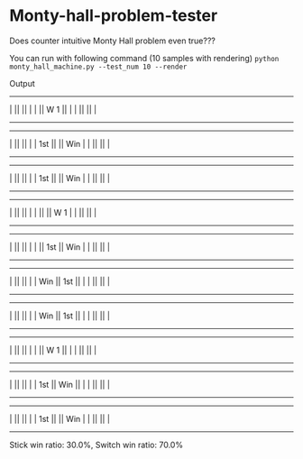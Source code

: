 # Monty-hall-problem-tester
Does counter intuitive Monty Hall problem even true???

You can run with following command (10 samples with rendering)
`python monty_hall_machine.py --test_num 10 --render`

Output
 ______  ______  ______
|      ||      ||      |
|      || W 1  ||      |
|      ||      ||      |
 ------  ------  ------
 ______  ______  ______
|      ||      ||      |
| 1st  ||      || Win  |
|      ||      ||      |
 ------  ------  ------
 ______  ______  ______
|      ||      ||      |
| 1st  ||      || Win  |
|      ||      ||      |
 ------  ------  ------
 ______  ______  ______
|      ||      ||      |
|      ||      || W 1  |
|      ||      ||      |
 ------  ------  ------
 ______  ______  ______
|      ||      ||      |
|      || 1st  || Win  |
|      ||      ||      |
 ------  ------  ------
 ______  ______  ______
|      ||      ||      |
| Win  || 1st  ||      |
|      ||      ||      |
 ------  ------  ------
 ______  ______  ______
|      ||      ||      |
| Win  || 1st  ||      |
|      ||      ||      |
 ------  ------  ------
 ______  ______  ______
|      ||      ||      |
|      || W 1  ||      |
|      ||      ||      |
 ------  ------  ------
 ______  ______  ______
|      ||      ||      |
| 1st  || Win  ||      |
|      ||      ||      |
 ------  ------  ------
 ______  ______  ______
|      ||      ||      |
| 1st  ||      || Win  |
|      ||      ||      |
 ------  ------  ------
Stick win ratio: 30.0%, Switch win ratio: 70.0%
